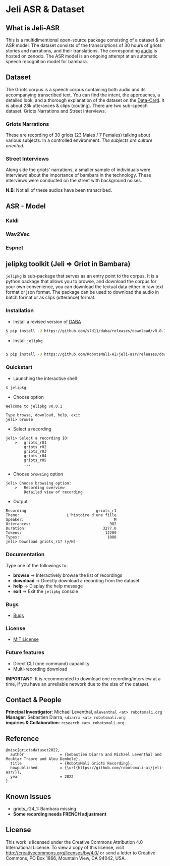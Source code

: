# Jeli ASR & Dataset

## What is Jeli-ASR
This is a multidimentional open-source package consisting of a dataset & an ASR model. The dataset consists of the transcriptions of 30 hours of griots stories and narrations, and their translations. The corresponding [audio](https://zenodo.org/record/7094702) is hosted on zenodo. The ASR model is an ongoing attempt at an automatic speech recognition model for bambara.

## Dataset
The Griots corpus is a speech corpus containing both audio and its accompanying transcribed text. You can find the intent, the approaches, a detailed look, and a thorough explanation of the dataset on the [Data-Card](./docs/DataCard.pdf). It is about 28k utterances & clips (couting). There are two sub-speech dataset. Griots Narrations and Street Interviews.

### Griots Narrations
These are recording of 30 griots (23 Males / 7 Females) talking about various subjects. In a controlled environment. *The subjects are culture oriented*.

### Street Interviews
Along side the griots' narrations, a smaller sample of individuals were interviewd about the importance of bambara in the technology. These interviews were conducted on the street with background noises. 

**N.B**: Not all of these audios have been transcribed.

## ASR - Model
### Kaldi
### Wav2Vec
### Espnet
<!-- ### TF - Keras Transfomer -->

## jelipkg toolkit (Jeli => Griot in Bambara)
<code>jelipkg</code> is sub-package that serves as an entry point to the corpus. It is a python package that allows you to browse, and download the corpus for your own convenience, you can download the textual data either in raw text format or json format. The package can be used to download the audio in batch format or as clips (utterance) format.

### Installation
- Install a revised version of [DABA](https://github.com/maslinych/daba)

```bash
$ pip install -U https://github.com/s7d11/daba/releases/download/v0.0.1-alpha/daba-0.9.2.tar.gz
```

- Install `jelipkg`

```sh
	
$ pip install -U https://github.com/RobotsMali-AI/jeli-asr/releases/download/v0.0.1-alpa/jelipkg.tar.gz

```


### Quickstart

- Launching the interactive shell

```bash
$ jelipkg
```

- Choose option

```
Welcome to jelipkg v0.0.1

Type browse, download, help, exit
jeli> browse
```

- Select a recording

```
jeli> Select a recording ID:
    >   griots_r01
        griots_r02
        griots_r03
        griots_r04
        griots_r05
        ...
```

- Choose `browsing` option
```
jeli> Choose browsing option:
    >   Recording overview
        Detailed view of recording
```

- Output

```
Recording                               griots_r1
Theme:                     L'histoire d'une fille
Speaker:                                        M
Utterances:                                   982
Duration:                                  3277.0
Tokens:                                     12289
Types:                                       1080
jeli> Download griots_r1? (y/N)
```

### Documentation
Type one of the followings to:  
- **browse** -> Interactively browse the list of recordings  
- **download** -> Directly download a recording from the dataset  
- **help** -> Display the help message  
- **exit** -> Exit the `jelipkg` console  

### Bugs
- [Bugs](https://github.com/robotsmali-ai/jeli-asr/issues)

### License
- [MIT License](./jeli/LICENSE)

### Future features
- Direct CLI (one command) capability
- Multi-recording download

**IMPORTANT**: It is recommended to download one recording/interview at a time, if you have an unreliable network due to the size of the dataset.

## Contact & People
**Principal Investigator**: Michael Leventhal, `mleventhal <at> robotsmali.org`  
**Manager**: Sebastien Diarra, `sdiarra <at> robotsmali.org`  
**inquiries & Collaboration**: `research <at> robotsmali.org`

## Reference
```
@misc{griotsdataset2022,
  author                = {Sebastien Diarra and Michael Leventhal and Mouktar Traore and Alou Dembele},
  title                 = {RobotsMali Griots Recording},
  howpublished          = {\url{https://github.com/robotsmali-ai/jeli-asr/}},
  year                  = 2022
}
```

## Known Issues
- griots_r24_1: Bambara missing
- **Some recording needs FRENCH adjustment**

## License
This work is licensed under the Creative Commons Attribution 4.0 International License. To view a copy of this license, visit http://creativecommons.org/licenses/by/4.0/ or send a letter to Creative Commons, PO Box 1866, Mountain View, CA 94042, USA.
